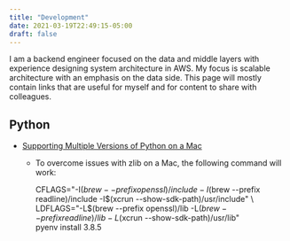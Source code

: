 ```yaml
---
title: "Development"
date: 2021-03-19T22:49:15-05:00
draft: false
---
```


I am a backend engineer focused on the data and middle layers with experience designing system architecture in AWS. My focus is scalable architecture with an emphasis on the data side. This page will mostly contain links that are useful for myself and for content to share with colleagues.

## Python

- [Supporting Multiple Versions of Python on a Mac](https://weknowinc.com/blog/running-multiple-python-versions-mac-osx)
    - To overcome issues with zlib on a Mac, the following command will work: 
    
      CFLAGS="-I$(brew --prefix openssl)/include -I$(brew --prefix readline)/include -I$(xcrun --show-sdk-path)/usr/include" \
      LDFLAGS="-L$(brew --prefix openssl)/lib -L$(brew --prefix readline)/lib -L$(xcrun --show-sdk-path)/usr/lib" \
      pyenv install 3.8.5